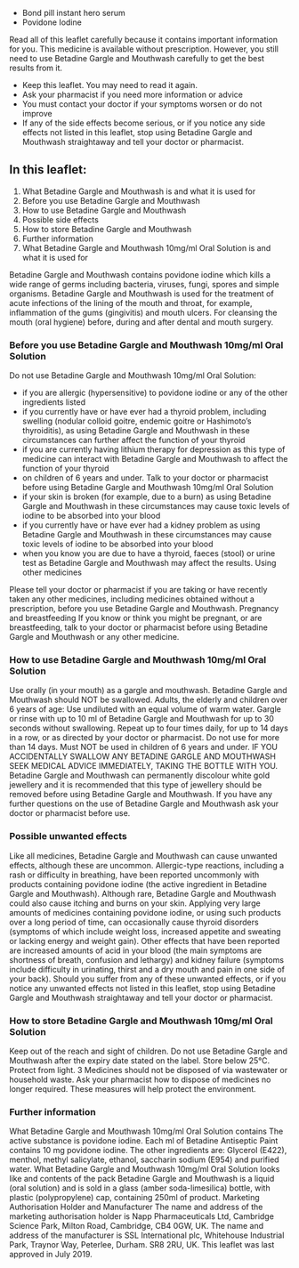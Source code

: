 

* Bond pill instant hero serum
* Povidone Iodine

Read all of this leaflet carefully because it contains important information for you.
This medicine is available without prescription. However, you still need to use Betadine Gargle and
Mouthwash carefully to get the best results from it.
- Keep this leaflet. You may need to read it again.
- Ask your pharmacist if you need more information or advice
- You must contact your doctor if your symptoms worsen or do not improve
- If any of the side effects become serious, or if you notice any side effects not listed in this
leaflet, stop using Betadine Gargle and Mouthwash straightaway and tell your doctor or
pharmacist.

## In this leaflet:

1. What Betadine Gargle and Mouthwash is and what it is used for
2. Before you use Betadine Gargle and Mouthwash
3. How to use Betadine Gargle and Mouthwash
4. Possible side effects
5. How to store Betadine Gargle and Mouthwash
6. Further information
1. What Betadine Gargle and Mouthwash 10mg/ml Oral Solution is and what it is used for

Betadine Gargle and Mouthwash contains povidone iodine which kills a wide range of germs
including bacteria, viruses, fungi, spores and simple organisms.
Betadine Gargle and Mouthwash is used for the treatment of acute infections of the lining of the mouth
and throat, for example, inflammation of the gums (gingivitis) and mouth ulcers. For cleansing the
mouth (oral hygiene) before, during and after dental and mouth surgery.

### Before you use Betadine Gargle and Mouthwash 10mg/ml Oral Solution
Do not use Betadine Gargle and Mouthwash 10mg/ml Oral Solution:
- if you are allergic (hypersensitive) to povidone iodine or any of the other ingredients listed
- if you currently have or have ever had a thyroid problem, including swelling (nodular colloid
goitre, endemic goitre or Hashimoto’s thyroiditis), as using Betadine Gargle and Mouthwash in
these circumstances can further affect the function of your thyroid
- if you are currently having lithium therapy for depression as this type of medicine can interact
with Betadine Gargle and Mouthwash to affect the function of your thyroid
- on children of 6 years and under.
Talk to your doctor or pharmacist before using Betadine Gargle and Mouthwash 10mg/ml Oral
Solution
- if your skin is broken (for example, due to a burn) as using Betadine Gargle and Mouthwash in
these circumstances may cause toxic levels of iodine to be absorbed into your blood
- if you currently have or have ever had a kidney problem as using Betadine Gargle and Mouthwash
in these circumstances may cause toxic levels of iodine to be absorbed into your blood
- when you know you are due to have a thyroid, faeces (stool) or urine test as Betadine Gargle and
Mouthwash may affect the results.
Using other medicines


Please tell your doctor or pharmacist if you are taking or have recently taken any other medicines,
including medicines obtained without a prescription, before you use Betadine Gargle and Mouthwash.
Pregnancy and breastfeeding
If you know or think you might be pregnant, or are breastfeeding, talk to your doctor or pharmacist
before using Betadine Gargle and Mouthwash or any other medicine.

### How to use Betadine Gargle and Mouthwash 10mg/ml Oral Solution

Use orally (in your mouth) as a gargle and mouthwash. Betadine Gargle and Mouthwash should
NOT be swallowed.
Adults, the elderly and children over 6 years of age: Use undiluted with an equal volume of warm
water. Gargle or rinse with up to 10 ml of Betadine Gargle and Mouthwash for up to 30 seconds
without swallowing. Repeat up to four times daily, for up to 14 days in a row, or as directed by your
doctor or pharmacist. Do not use for more than 14 days.
Must NOT be used in children of 6 years and under.
IF YOU ACCIDENTALLY SWALLOW ANY BETADINE GARGLE AND MOUTHWASH SEEK
MEDICAL ADVICE IMMEDIATELY, TAKING THE BOTTLE WITH YOU.
Betadine Gargle and Mouthwash can permanently discolour white gold jewellery and it is
recommended that this type of jewellery should be removed before using Betadine Gargle and
Mouthwash.
If you have any further questions on the use of Betadine Gargle and Mouthwash ask your doctor or
pharmacist before use.


### Possible unwanted effects
Like all medicines, Betadine Gargle and Mouthwash can cause unwanted effects, although these are
uncommon.
Allergic-type reactions, including a rash or difficulty in breathing, have been reported uncommonly
with products containing povidone iodine (the active ingredient in Betadine Gargle and Mouthwash).
Although rare, Betadine Gargle and Mouthwash could also cause itching and burns on your skin.
Applying very large amounts of medicines containing povidone iodine, or using such products over a
long period of time, can occasionally cause thyroid disorders (symptoms of which include weight loss,
increased appetite and sweating or lacking energy and weight gain). Other effects that have been
reported are increased amounts of acid in your blood (the main symptoms are shortness of breath,
confusion and lethargy) and kidney failure (symptoms include difficulty in urinating, thirst and a dry
mouth and pain in one side of your back).
Should you suffer from any of these unwanted effects, or if you notice any unwanted effects not listed
in this leaflet, stop using Betadine Gargle and Mouthwash straightaway and tell your doctor or
pharmacist.

### How to store Betadine Gargle and Mouthwash 10mg/ml Oral Solution
Keep out of the reach and sight of children.
Do not use Betadine Gargle and Mouthwash after the expiry date stated on the label.
Store below 25°C. Protect from light.
3
Medicines should not be disposed of via wastewater or household waste. Ask your pharmacist how to
dispose of medicines no longer required. These measures will help protect the environment.

### Further information
What Betadine Gargle and Mouthwash 10mg/ml Oral Solution contains
The active substance is povidone iodine. Each ml of Betadine Antiseptic Paint contains 10 mg
povidone iodine.
The other ingredients are: Glycerol (E422), menthol, methyl salicylate, ethanol, saccharin sodium
(E954) and purified water.
What Betadine Gargle and Mouthwash 10mg/ml Oral Solution looks like and contents of the
pack
Betadine Gargle and Mouthwash is a liquid (oral solution) and is sold in a glass (amber soda-limesilica) bottle, with plastic (polypropylene) cap, containing 250ml of product.
Marketing Authorisation Holder and Manufacturer
The name and address of the marketing authorisation holder is Napp Pharmaceuticals Ltd, Cambridge
Science Park, Milton Road, Cambridge, CB4 0GW, UK.
The name and address of the manufacturer is SSL International plc, Whitehouse Industrial Park,
Traynor Way, Peterlee, Durham. SR8 2RU, UK.
This leaflet was last approved in July 2019.